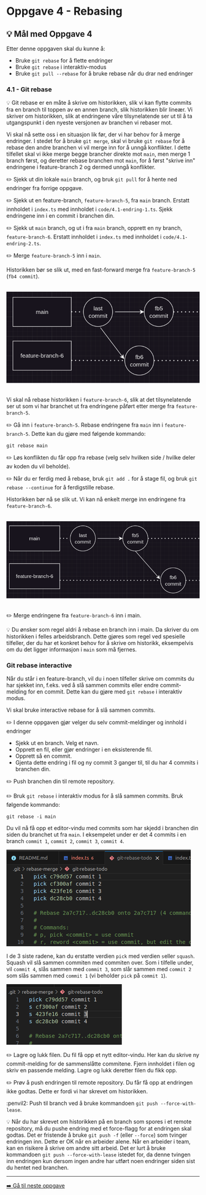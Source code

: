 # Oppgave 4 - Rebasing

## :bulb: Mål med Oppgave 4

Etter denne oppgaven skal du kunne å:

- Bruke `git rebase` for å flette endringer
- Bruke `git rebase` i interaktiv-modus
- Bruke `git pull --rebase` for å bruke rebase når du drar ned endringer

### 4.1 - Git rebase

:bulb: Git rebase er en måte å skrive om historikken, slik vi kan flytte commits fra en branch til toppen av en annen branch, slik historikken blir lineær. Vi skriver om historikken, slik at endringene våre tilsynelatende ser ut til å ta utgangspunkt i den nyeste versjonen av branchen vi rebaser mot. 

Vi skal nå sette oss i en situasjon lik før, der vi har behov for å merge endringer. I stedet for å bruke `git merge`, skal vi bruke `git rebase` for å rebase den andre branchen vi vil merge inn for å unngå konflikter. I dette tilfellet skal vi ikke merge begge brancher direkte mot `main`, men merge 1 branch først, og deretter rebase branchen mot `main`, for å først "skrive inn" endringene i feature-branch 2 og dermed unngå konflikter.

:pencil2: Sjekk ut din lokale `main` branch, og bruk `git pull` for å hente ned endringer fra forrige oppgave.

:pencil2: Sjekk ut en feature-branch, `feature-branch-5`, fra `main` branch. Erstatt innholdet i `index.ts` med innholdet i `code/4.1-endring-1.ts`. Sjekk endringene inn i en commit i branchen din.

:pencil2: Sjekk ut `main` branch, og ut i fra `main` branch, opprett en ny branch, `feature-branch-6`. Erstatt innholdet i `index.ts` med innholdet i `code/4.1-endring-2.ts`.

:pencil2: Merge `feature-branch-5` inn i `main`.

Historikken bør se slik ut, med en fast-forward merge fra `feature-branch-5` (`fb4 commit`). 

<div style="text-align: center; margin-top: 2rem; margin-bottom: 2rem;">
  <img src="../images/4-first-merge.png" width="750">
</div>

Vi skal nå rebase historikken i `feature-branch-6`, slik at det tilsynelatende ser ut som vi har branchet ut fra endringene påført etter merge fra `feature-branch-5`.

:pencil2: Gå inn i `feature-branch-5`. Rebase endringene fra `main` inn i `feature-branch-5`. Dette kan du gjøre med følgende kommando:

```
git rebase main
```

:pencil2: Løs konflikten du får opp fra rebase (velg selv hvilken side / hvilke deler av koden du vil beholde). 

:pencil2: Når du er ferdig med å rebase, bruk `git add .` for å stage fil, og bruk `git rebase --continue` for å ferdigstille rebase. 

Historikken bør nå se slik ut. Vi kan nå enkelt merge inn endringene fra `feature-branch-6`. 

<div style="text-align: center; margin-top: 2rem; margin-bottom: 2rem;">
  <img src="../images/4-post-rebase.png" width="800">
</div>

:pencil2: Merge endringene fra `feature-branch-6` inn i main.

:bulb: Du ønsker som regel aldri å rebase en branch inn i main. Da skriver du om historikken i felles arbeidsbranch. Dette gjøres som regel ved spesielle tilfeller, der du har et konkret behov for å skrive om historikk, eksempelvis om du det ligger informasjon i `main` som må fjernes. 

### Git rebase interactive

Når du står i en feature-branch, vil du i noen tilfeller skrive om commits du har sjekket inn, f.eks. ved å slå sammen commits eller endre commit-melding for en commit. Dette kan du gjøre med `git rebase` i interaktiv modus.

Vi skal bruke interactive rebase for å slå sammen commits. 

:pencil2: I denne oppgaven gjør velger du selv commit-meldinger og innhold i endringer
- Sjekk ut en branch. Velg et navn.
- Opprett en fil, eller gjør endringer i en eksisterende fil.
- Opprett så en commit.
- Gjenta dette endring i fil og ny commit 3 ganger til, til du har 4 commits i branchen din. 

:pencil2: Push branchen din til remote repository.

:pencil2: Bruk `git rebase` i interaktiv modus for å slå sammen commits. Bruk følgende kommando:
```
git rebase -i main
```
Du vil nå få opp et editor-vindu med commits som har skjedd i branchen din siden du branchet ut fra `main`. I eksempelet under er det 4 commits i en branch `commit 1`, `commit 2`, `commit 3`, `commit 4`. 

![alt text](image.png)

I de 3 siste radene, kan du erstatte verdien `pick` med verdien `s`eller `squash`. Squash vil slå sammen commiten med commiten over. Som i tilfelle under, vil `commit 4`, slås sammen med `commit 3`, som slår sammen med `commit 2` som slås sammen med `commit 1` (vi beholder `pick` på `commit 1`).

![alt text](image-1.png)

:pencil2: Lagre og lukk filen. Du fil få opp et nytt editor-vindu. Her kan du skrive ny commit-melding for de sammenslåtte commitene. Fjern innholdet i filen og skriv en passende melding. Lagre og lukk deretter filen du fikk opp.

:pencil2: Prøv å push endringen til remote repository. Du får få opp at endringen ikke godtas. Dette er fordi vi har skrevet om historikken.

:penvil2: Push til branch ved å bruke kommandoen `git push --force-with-lease`.

:bulb: Når du har skrevet om historikken på en branch som spores i et remote repository, må du pushe endring med et force-flagg for at endringen skal godtas. Det er fristende å bruke `git push -f` (eller `--force`) som tvinger endringen inn. Dette er OK når en arbeider alene. Når en arbeider i team, kan en risikere å skrive om andre sitt arbeid. Det er lurt å bruke kommandoen `git push --force-with-lease` istedet for, da denne tvingen inn endringen kun dersom ingen andre har utført noen endringer siden sist du hentet ned branchen. 


---

[:arrow_right: Gå til neste oppgave](../oppgave-5/README.md)
